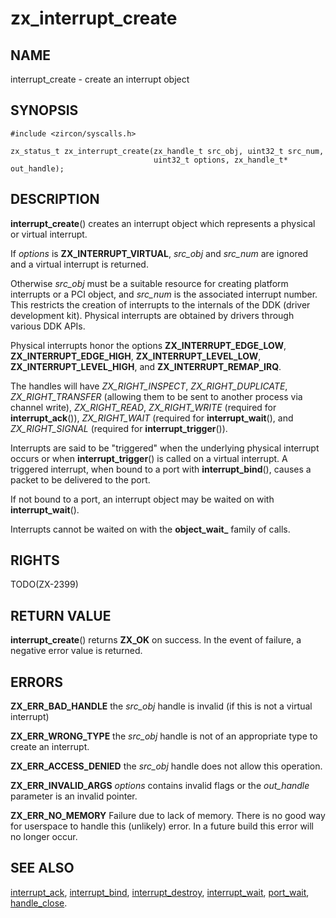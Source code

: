 # zx_interrupt_create

## NAME

interrupt_create - create an interrupt object

## SYNOPSIS

```
#include <zircon/syscalls.h>

zx_status_t zx_interrupt_create(zx_handle_t src_obj, uint32_t src_num,
                                uint32_t options, zx_handle_t* out_handle);

```

## DESCRIPTION

**interrupt_create**() creates an interrupt object which represents a physical
or virtual interrupt.

If *options* is **ZX_INTERRUPT_VIRTUAL**, *src_obj* and *src_num* are ignored and
a virtual interrupt is returned.

Otherwise *src_obj* must be a suitable resource for creating platform interrupts
or a PCI object, and *src_num* is the associated interrupt number.  This restricts
the creation of interrupts to the internals of the DDK (driver development kit).
Physical interrupts are obtained by drivers through various DDK APIs.

Physical interrupts honor the options **ZX_INTERRUPT_EDGE_LOW**, **ZX_INTERRUPT_EDGE_HIGH**,
**ZX_INTERRUPT_LEVEL_LOW**, **ZX_INTERRUPT_LEVEL_HIGH**, and **ZX_INTERRUPT_REMAP_IRQ**.

The handles will have *ZX_RIGHT_INSPECT*, *ZX_RIGHT_DUPLICATE*, *ZX_RIGHT_TRANSFER*
(allowing them to be sent to another process via channel write), *ZX_RIGHT_READ*,
*ZX_RIGHT_WRITE* (required for **interrupt_ack**()), *ZX_RIGHT_WAIT* (required for
**interrupt_wait**(), and *ZX_RIGHT_SIGNAL* (required for **interrupt_trigger**()).

Interrupts are said to be "triggered" when the underlying physical interrupt occurs
or when **interrupt_trigger**() is called on a virtual interrupt.  A triggered interrupt,
when bound to a port with **interrupt_bind**(), causes a packet to be delivered to the port.

If not bound to a port, an interrupt object may be waited on with **interrupt_wait**().

Interrupts cannot be waited on with the **object_wait_** family of calls.

## RIGHTS

TODO(ZX-2399)

## RETURN VALUE

**interrupt_create**() returns **ZX_OK** on success. In the event
of failure, a negative error value is returned.

## ERRORS

**ZX_ERR_BAD_HANDLE** the *src_obj* handle is invalid (if this is not a virtual interrupt)

**ZX_ERR_WRONG_TYPE** the *src_obj* handle is not of an appropriate type to create an interrupt.

**ZX_ERR_ACCESS_DENIED** the *src_obj* handle does not allow this operation.

**ZX_ERR_INVALID_ARGS** *options* contains invalid flags or the *out_handle*
parameter is an invalid pointer.

**ZX_ERR_NO_MEMORY**  Failure due to lack of memory.
There is no good way for userspace to handle this (unlikely) error.
In a future build this error will no longer occur.

## SEE ALSO

[interrupt_ack](interrupt_ack.md),
[interrupt_bind](interrupt_bind.md),
[interrupt_destroy](interrupt_destroy.md),
[interrupt_wait](interrupt_wait.md),
[port_wait](port_wait.md),
[handle_close](handle_close.md).
